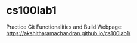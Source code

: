 # cs100lab1
Practice Git Functionalities and Build Webpage: https://akshitharamachandran.github.io/cs100lab1/
